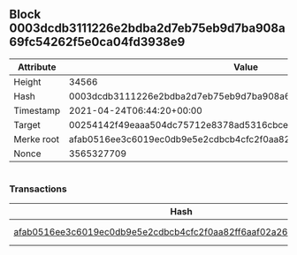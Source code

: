 ## Block 0003dcdb3111226e2bdba2d7eb75eb9d7ba908a69fc54262f5e0ca04fd3938e9

Attribute | Value
--- | ---
Height | 34566
Hash | 0003dcdb3111226e2bdba2d7eb75eb9d7ba908a69fc54262f5e0ca04fd3938e9
Timestamp | 2021-04-24T06:44:20+00:00
Target | 00254142f49eaaa504dc75712e8378ad5316cbcead634704b3734b6271167cc4
Merke root | afab0516ee3c6019ec0db9e5e2cdbcb4cfc2f0aa82ff6aaf02a26b27d0ea3557
Nonce | 3565327709

```

```

### Transactions

Hash | Amount
--- | ---
[afab0516ee3c6019ec0db9e5e2cdbcb4cfc2f0aa82ff6aaf02a26b27d0ea3557](afab0516ee3c6019ec0db9e5e2cdbcb4cfc2f0aa82ff6aaf02a26b27d0ea3557.md) | 10.00000000 SKEPTI 
